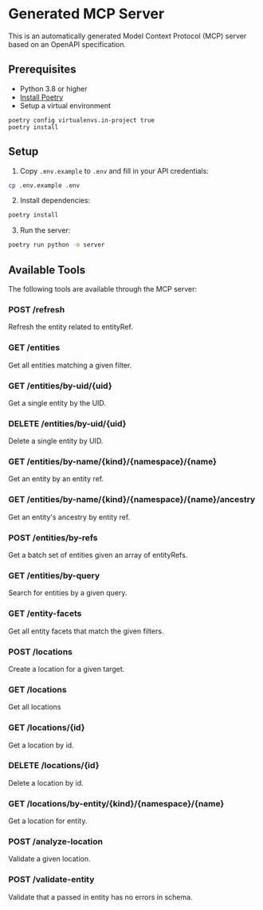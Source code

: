 # Generated MCP Server

This is an automatically generated Model Context Protocol (MCP) server based on an OpenAPI specification.

## Prerequisites

- Python 3.8 or higher
- [Install Poetry](https://python-poetry.org/docs/#installation)
- Setup a virtual environment
```
poetry config virtualenvs.in-project true
poetry install
```


## Setup

1. Copy `.env.example` to `.env` and fill in your API credentials:

```bash
cp .env.example .env
```

2. Install dependencies:

```bash
poetry install
```

3. Run the server:

```bash
poetry run python -m server
```

## Available Tools

The following tools are available through the MCP server:


### POST /refresh


Refresh the entity related to entityRef.


### GET /entities


Get all entities matching a given filter.


### GET /entities/by-uid/{uid}


Get a single entity by the UID.


### DELETE /entities/by-uid/{uid}


Delete a single entity by UID.


### GET /entities/by-name/{kind}/{namespace}/{name}


Get an entity by an entity ref.


### GET /entities/by-name/{kind}/{namespace}/{name}/ancestry


Get an entity's ancestry by entity ref.


### POST /entities/by-refs


Get a batch set of entities given an array of entityRefs.


### GET /entities/by-query


Search for entities by a given query.


### GET /entity-facets


Get all entity facets that match the given filters.


### POST /locations


Create a location for a given target.


### GET /locations


Get all locations


### GET /locations/{id}


Get a location by id.


### DELETE /locations/{id}


Delete a location by id.


### GET /locations/by-entity/{kind}/{namespace}/{name}


Get a location for entity.


### POST /analyze-location


Validate a given location.


### POST /validate-entity


Validate that a passed in entity has no errors in schema.


